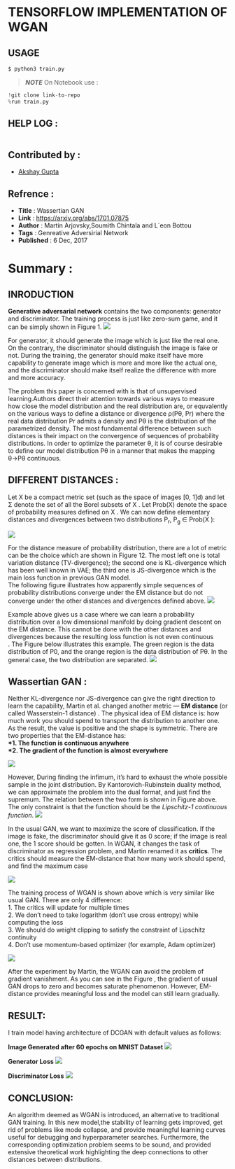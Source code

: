 # TENSORFLOW IMPLEMENTATION OF WGAN

## USAGE
```bash
$ python3 train.py
```
>**_NOTE_** On Notebook use :
```python
!git clone link-to-repo
%run train.py
```

## HELP LOG :
```

```

## Contributed by :
* [Akshay Gupta](https://github.com/akshay-gupta123)

## Refrence :
* **Title** : Wassertian GAN
* **Link** : https://arxiv.org/abs/1701.07875
* **Author** : Martin Arjovsky,Soumith Chintala and L´eon Bottou
* **Tags** : Genreative Adversirial Network
* **Published** : 6 Dec, 2017

# Summary :

## INRODUCTION

<strong>Generative adversarial network</strong> contains the two components: generator and discriminator. The training process is just like zero-sum game, and it can be simply shown in Figure 1. 
<img src="/asset/gan.png"/>

For generator, it should generate the image which is just like the real one. On the contrary, the discriminator should distinguish the image is fake or not. During the training, the generator should make itself have more capability to generate image which is more and more like the actual one, and the discriminator should make itself realize the difference with more and more accuracy.

The problem this paper is concerned with is that of unsupervised learning.Authors direct their attention towards various ways to measure how close the model distribution and the real distribution are, or equvalently on the various ways to define a distance or divergence  ρ(Pθ, Pr) where the real data distribution Pr admits a density and Pθ is the distribution of the parametrized density. The most fundamental difference between such distances is their impact on the convergence of sequences of probability distributions. In order to optimize the parameter θ, it is of course desirable to define our model distribution Pθ in a manner that makes the mapping θ→Pθ continuous.

## DIFFERENT DISTANCES :

Let X be a compact metric set (such as the space of images [0, 1]d) and let Σ denote the set of all the Borel subsets of X . Let
Prob(X) denote the space of probability measures defined on X . We can now define elementary distances and divergences between two distributions P<sub>r</sub>, P<sub>g</sub> ∈ Prob(X ):

<img src="/asset/dis.png"/>

For the distance measure of probability distribution, there are a lot of metric can be the choice which are shown in Figure 12. The most left one is total variation distance (TV-divergence); the second one is KL-divergence which has been well known in VAE; the third one is JS-divergence which is the main loss function in previous GAN model.
<br>The following figure illustrates how apparently simple sequences of probability distributions converge under the EM distance but do not converge under the other distances and divergences defined above.
<img src="/asset/example.png"/>

Example above gives us a case where we can learn a probability distribution over a low dimensional manifold by doing gradient descent on the EM distance. This cannot be done with the other distances and divergences because the resulting loss function is not even continuous<br>.
The Figure below illustrates this example. The green region is the data distribution of P0, and the orange region is the data distribution of Pθ. In the general case, the two distribution are separated.
<img src="/asset/illustration.png"/>

## Wassertian GAN :

Neither KL-divergence nor JS-divergence can give the right direction to learn the capability, Martin et al. changed another metric — <strong>EM distance</strong> (or called Wasserstein-1 distance) . The physical idea of EM distance is: how much work you should spend to transport the distribution to another one. As the result, the value is positive and the shape is symmetric. There are two properties that the EM-distance has:<br>
<strong>*1. The function is continuous anywhere<br>
*2. The gradient of the function is almost everywhere</strong>

<img src="/asset/dual form.png"/>

However, During finding the infimum, it’s hard to exhaust the whole possible sample in the joint distribution. By Kantorovich-Rubinstein duality method, we can approximate the problem into the dual format, and just find the supremum. The relation between the two form is shown in Figure above. The only constraint is that the function should be the <em>Lipschitz-1 continuous function</em>.
<img src="/asset/object-wgan.png"/>

In the usual GAN, we want to maximize the score of classification. If the image is fake, the discriminator should give it as 0 score; if the image is real one, the 1 score should be gotten. In WGAN, it changes the task of discriminator as regression problem, and Martin renamed it as <strong>critics</strong>. The critics should measure the EM-distance that how many work should spend, and find the maximum case

<img src="/asset/algorithm-wgan.png"/>

The training process of WGAN is shown above which is very similar like usual GAN. There are only 4 difference:
<br>1. The critics will update for multiple times
<br>2. We don’t need to take logarithm (don’t use cross entropy) while computing the loss
<br>3. We should do weight clipping to satisfy the constraint of Lipschitz continuity
<br>4. Don’t use momentum-based optimizer (for example, Adam optimizer)

<img src="/asset/loss-dis.png"/>

After the experiment by Martin, the WGAN can avoid the problem of gradient vanishment. As you can see in the Figure , the gradient of usual GAN drops to zero and becomes saturate phenomenon. However, EM-distance provides meaningful loss and the model can still learn gradually.

## RESULT: 

I train model having architecture of DCGAN with default values as follows:

<strong>Image Generated after 60 epochs on MNIST Dataset</strong>
<img src="/asset/image_gen.png"/>

<strong>Generator Loss</strong>
<img src="/asset/gloss.png"/>

<strong>Discriminator Loss</strong>
<img src="/asset/dloss.png"/>

## CONCLUSION:

An algorithm deemed as WGAN is introduced, an alternative to traditional GAN training. In this new model,the stability of learning gets improved, get rid of problems like mode collapse, and provide meaningful learning curves useful for debugging and hyperparameter searches. Furthermore, the corresponding optimization problem seems to be sound, and provided extensive theoretical work highlighting the deep connections to other distances between distributions.








